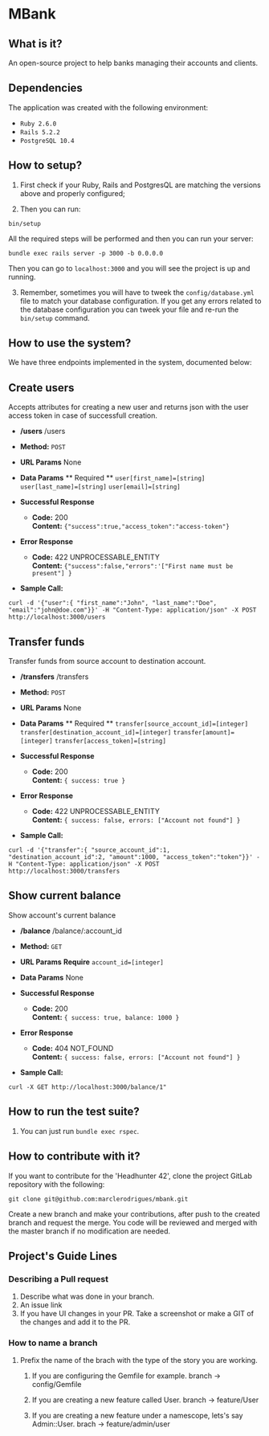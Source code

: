 # MBank

## What is it?
An open-source project to help banks managing their accounts and clients.

## Dependencies

The application was created with the following environment:

- `Ruby 2.6.0`
- `Rails 5.2.2`
- `PostgreSQL 10.4`

## How to setup?

1. First check if your Ruby, Rails and PostgresQL are matching the versions above and properly configured;

2. Then you can run:

  ```
  bin/setup
  ```

  All the required steps will be performed and then you can run your server:

  ```
  bundle exec rails server -p 3000 -b 0.0.0.0
  ```

  Then you can go to `localhost:3000` and you will see the project is up and running.

3. Remember, sometimes you will have to tweek the `config/database.yml` file to match your database configuration. If you get any errors related to the database configuration you can tweek your file and re-run the `bin/setup` command.

## How to use the system?

We have three endpoints implemented in the system, documented below:

**Create users**
----
  Accepts attributes for creating a new user and returns json with the user access token in case of successfull creation.

* **/users**
  /users

* **Method:**
  `POST`

* **URL Params**
  None

* **Data Params**
  ** Required **
  `user[first_name]=[string]`
  `user[last_name]=[string]`
  `user[email]=[string]`

* **Successful Response**
  * **Code:** 200 <br />
    **Content:** `{"success":true,"access_token":"access-token"}`

* **Error Response**
  * **Code:** 422 UNPROCESSABLE_ENTITY <br/>
    **Content:** `{"success":false,"errors":'["First name must be present"] }`

* **Sample Call:**
 ```
 curl -d '{"user":{ "first_name":"John", "last_name":"Doe", "email":"john@doe.com"}}' -H "Content-Type: application/json" -X POST http://localhost:3000/users
 ```

**Transfer funds**
----
  Transfer funds from source account to destination account.

* **/transfers**
  /transfers

* **Method:**
  `POST`

* **URL Params**
  None

* **Data Params**
  ** Required **
  `transfer[source_account_id]=[integer]`
  `transfer[destination_account_id]=[integer]`
  `transfer[amount]=[integer]`
  `transfer[access_token]=[string]`

* **Successful Response**
  * **Code:** 200 <br />
    **Content:** `{ success: true }`

* **Error Response**
  * **Code:** 422 UNPROCESSABLE_ENTITY <br/>
    **Content:** `{ success: false, errors: ["Account not found"] }`

* **Sample Call:**
 ```
 curl -d '{"transfer":{ "source_account_id":1, "destination_account_id":2, "amount":1000, "access_token":"token"}}' -H "Content-Type: application/json" -X POST http://localhost:3000/transfers
 ```

**Show current balance**
----
  Show account's current balance

* **/balance**
  /balance/:account_id

* **Method:**
  `GET`

* **URL Params**
  **Require**
  `account_id=[integer]`

* **Data Params**
  None

* **Successful Response**
  * **Code:** 200 <br />
    **Content:** `{ success: true, balance: 1000 }`

* **Error Response**
  * **Code:** 404 NOT_FOUND <br/>
    **Content:** `{ success: false, errors: ["Account not found"] }`

* **Sample Call:**
 ```
 curl -X GET http://localhost:3000/balance/1"
 ```


## How to run the test suite?

1. You can just run `bundle exec rspec`.

## How to contribute with it?

If you want to contribute for the 'Headhunter 42', clone the project GitLab repository with the following:

```git clone git@github.com:marclerodrigues/mbank.git```

Create a new branch and make your contributions, after push to the created branch and
request the merge. You code will be reviewed and merged with the master branch if
no modification are needed.

## Project's Guide Lines

### Describing a Pull request

1. Describe what was done in your branch.
2. An issue link
3. If you have UI changes in your PR. Take a screenshot or make a GIT of the changes and add it to the PR.

### How to name a branch

1. Prefix the name of the brach with the type of the story you are working.

    1. If you are configuring the Gemfile for example. branch -> config/Gemfile

    2. If you are creating a new feature called User. branch -> feature/User

    3. If you are creating a new feature under a namescope, lets's say Admin::User. brach -> feature/admin/user
